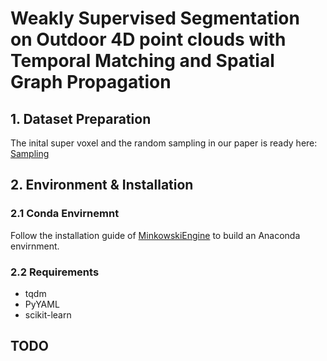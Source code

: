 # Weakly Supervised Segmentation on Outdoor 4D point clouds with Temporal Matching and Spatial Graph Propagation


## 1. Dataset Preparation

The inital super voxel and the random sampling in our paper is ready here: [Sampling](https://drive.google.com/drive/folders/1d2AQjE-22F44fjtSLYo4ra_EfD5mD2Lk?usp=sharing) 

## 2. Environment & Installation

### 2.1 Conda Envirnemnt

Follow the installation guide of [MinkowskiEngine](https://github.com/NVIDIA/MinkowskiEngine) 
to build an Anaconda envirnment. 

### 2.2 Requirements

- tqdm
- PyYAML
- scikit-learn

## TODO